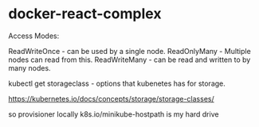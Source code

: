 # docker-react-complex

Access Modes:

ReadWriteOnce - can be used by a single node.
ReadOnlyMany - Multiple nodes can read from this.
ReadWriteMany - can be read and written to by many nodes.

kubectl get storageclass - options that kubenetes has for storage.

https://kubernetes.io/docs/concepts/storage/storage-classes/

so provisioner locally k8s.io/minikube-hostpath is my hard drive
